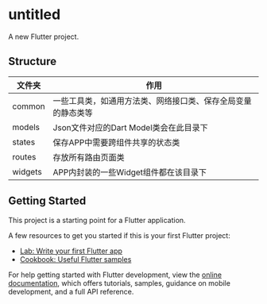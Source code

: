 # untitled

A new Flutter project.


## Structure

|文件夹|	作用|
|---|---|
|common	|一些工具类，如通用方法类、网络接口类、保存全局变量的静态类等|
|models	|Json文件对应的Dart Model类会在此目录下|
|states	|保存APP中需要跨组件共享的状态类|
|routes	|存放所有路由页面类|
|widgets |	APP内封装的一些Widget组件都在该目录下|

## Getting Started

This project is a starting point for a Flutter application.

A few resources to get you started if this is your first Flutter project:

- [Lab: Write your first Flutter app](https://docs.flutter.dev/get-started/codelab)
- [Cookbook: Useful Flutter samples](https://docs.flutter.dev/cookbook)

For help getting started with Flutter development, view the
[online documentation](https://docs.flutter.dev/), which offers tutorials,
samples, guidance on mobile development, and a full API reference.
